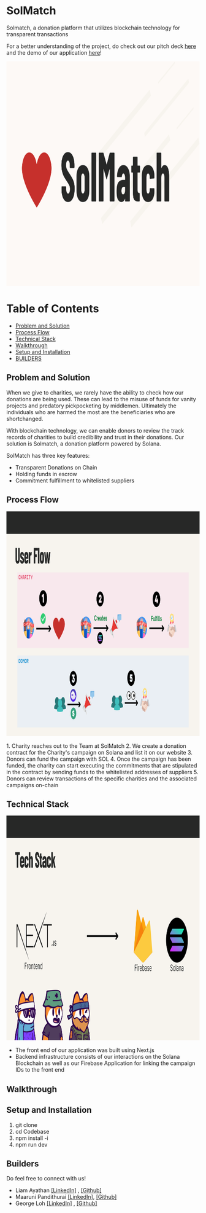 # SolMatch

Solmatch, a donation platform that utilizes blockchain technology for transparent transactions

For a better understanding of the project, do check out our pitch deck [here](https://www.canva.com/design/DAFxTcSyYbs/yFRElmTAPKkTgo583cFsEg/view?utm_content=DAFxTcSyYbs&utm_campaign=designshare) and the demo of our application [here](https://www.youtube.com/watch?v=Is8OEULcUW0)!

<p align='center'>
<img src="Media/solmatch.png" width="1000" height="585"/>
</p>

# Table of Contents
- [Problem and Solution](#problem-and-solution)
- [Process Flow](#process-flow)
- [Technical Stack](#technical-stack)
- [Walkthrough](#walkthrough)
- [Setup and Installation](#setup-and-installation)
- [BUILDERS](#builders)

## Problem and Solution
When we give to charities, we rarely have the ability to check how our donations are being used. These can lead to the misuse of funds for vanity projects and predatory pickpocketing by middlemen. Ultimately the individuals who are harmed the most are the beneficiaries who are shortchanged. 

With blockchain technology, we can enable donors to review the track records of charities to build credibility and trust in their donations. Our solution is Solmatch, a donation platform powered by Solana.

SolMatch has three key features: 
<ul>
    <li>Transparent Donations on Chain</li>
    <li>Holding funds in escrow</li>
    <li>Commitment fulfillment to whitelisted suppliers</li>
</ul>

## Process Flow
<p align='center'>
<img src="Media/userflow.png" width="1000" height="585"/>
</p>
1. Charity reaches out to the Team at SolMatch
2. We create a donation contract for the Charity's campaign on Solana and list it on our website
3. Donors can fund the campaign with SOL
4. Once the campaign has been funded, the charity can start executing the commitments that are stipulated in the contract by sending funds to the whitelisted addresses of suppliers
5. Donors can review transactions of the specific charities and the associated campaigns on-chain

## Technical Stack
<p align='center'>
<img src="Media/techstack.png" width="1000" height="585"/>
</p>
<ul>
    <li>The front end of our application was built using Next.js</li>
    <li>Backend infrastructure consists of our interactions on the Solana Blockchain as well as our Firebase Application for linking the campaign IDs to the front end</li>
</ul>

## Walkthrough

## Setup and Installation

1. git clone
2. cd Codebase
2. npm install -i
3. npm run dev

## Builders
Do feel free to connect with us!
- Liam Ayathan [[LinkedIn]](https://www.linkedin.com/in/liam-ayathan-046b3816b/) , [[Github]](https://github.com/liam-ayathan)
- Maaruni Pandithurai [[LinkedIn]](https://www.linkedin.com/in/maaruni/), [[Github]](https://github.com/maars202)
- George Loh [[LinkedIn]](https://www.linkedin.com/in/ying-zhe-george-loh-17756a95/) , [[Github]](https://github.com/YZLoh)
